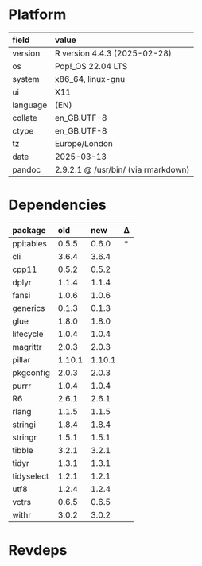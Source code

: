 # Platform

|field    |value                               |
|:--------|:-----------------------------------|
|version  |R version 4.4.3 (2025-02-28)        |
|os       |Pop!_OS 22.04 LTS                   |
|system   |x86_64, linux-gnu                   |
|ui       |X11                                 |
|language |(EN)                                |
|collate  |en_GB.UTF-8                         |
|ctype    |en_GB.UTF-8                         |
|tz       |Europe/London                       |
|date     |2025-03-13                          |
|pandoc   |2.9.2.1 @ /usr/bin/ (via rmarkdown) |

# Dependencies

|package    |old    |new    |Δ  |
|:----------|:------|:------|:--|
|ppitables  |0.5.5  |0.6.0  |*  |
|cli        |3.6.4  |3.6.4  |   |
|cpp11      |0.5.2  |0.5.2  |   |
|dplyr      |1.1.4  |1.1.4  |   |
|fansi      |1.0.6  |1.0.6  |   |
|generics   |0.1.3  |0.1.3  |   |
|glue       |1.8.0  |1.8.0  |   |
|lifecycle  |1.0.4  |1.0.4  |   |
|magrittr   |2.0.3  |2.0.3  |   |
|pillar     |1.10.1 |1.10.1 |   |
|pkgconfig  |2.0.3  |2.0.3  |   |
|purrr      |1.0.4  |1.0.4  |   |
|R6         |2.6.1  |2.6.1  |   |
|rlang      |1.1.5  |1.1.5  |   |
|stringi    |1.8.4  |1.8.4  |   |
|stringr    |1.5.1  |1.5.1  |   |
|tibble     |3.2.1  |3.2.1  |   |
|tidyr      |1.3.1  |1.3.1  |   |
|tidyselect |1.2.1  |1.2.1  |   |
|utf8       |1.2.4  |1.2.4  |   |
|vctrs      |0.6.5  |0.6.5  |   |
|withr      |3.0.2  |3.0.2  |   |

# Revdeps

